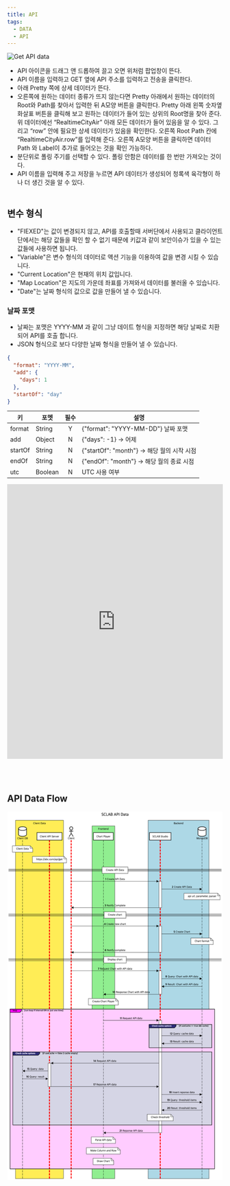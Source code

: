 ```yaml
---
title: API
tags:
  - DATA
  - API
---
```



![Get API data](./21.png)
- API 아이콘을 드래그 앤 드롭하여 끌고 오면 위처럼 팝업창이 뜬다.
- API 이름을 입력하고 GET 옆에 API 주소를 입력하고 전송을 클릭한다.
- 아래 Pretty 쪽에 상세 데이터가 뜬다.
- 오른쪽에 원하는 데이터 종류가 뜨지 않는다면 Pretty 아래에서 원하는 데이터의 Root와 Path를 찾아서 입력한 뒤 A모양 버튼을 클릭한다. Pretty 아래 왼쪽 숫자옆 화살표 버튼을 클릭해 보고 원하는 데이터가 들어 있는 상위의 Root명을 찾아 준다. 위 데이터에선 “RealtimeCityAir” 아래 모든 데이터가 들어 있음을 알 수 있다. 그리고 “row” 안에 필요한 상세 데이터가 있음을 확인한다. 오른쪽 Root Path 칸에 “RealtimeCityAir.row”를 입력해 준다. 오른쪽 A모양 버튼을 클릭하면 데이터 Path 와 Label이 추가로 들어오는 것을 확인 가능하다.
- 분단위로 폴링 주기를 선택할 수 있다. 폴링 안함은 데이터를 한 번만 가져오는 것이다.
- API 이름을 입력해 주고 저장을 누르면 API 데이터가 생성되어 청록색 육각형이 하나 더 생긴 것을 알 수 있다.
<br/><br/>

## 변수 형식
- "FIEXED"는 값이 변경되지 않고, API를 호출할때 서버단에서 사용되고 클라이언트 단에서는 해당 값들을 확인 할 수 없기 때문에 키값과 같이 보안이슈가 있을 수 있는 값들에 사용하면 됩니다.
- "Variable"은 변수 형식의 데이터로 액션 기능을 이용하여 값을 변경 시킬 수 있습니다.
- "Current Location"은 현재의 위치 값입니다.
- "Map Location"은 지도의 가운데 좌표를 가져와서 데이터를 불러올 수 있습니다.
- "Date"는 날짜 형식의 값으로 값을 만들어 낼 수 있습니다.

### 날짜 포맷
- 날짜는 포맷은 YYYY-MM 과 같이 그냥 데이트 형식을 지정하면 해당 날짜로 치환되어 API를 호출 합니다.
- JSON 형식으로 보다 다양한 날짜 형식을 만들어 낼 수 있습니다.

~~~json
{
  "format": "YYYY-MM",
  "add": {
    "days": 1
  },
  "startOf": "day"
}
~~~

| 키 | 포멧        | 필수  | 설명                                  |
|--- |-----------|:---:|-------------------------------------|
| format | String    |  Y  | {"format": "YYYY-MM-DD"} 날짜 포맷         |
| add | Object    |  N  | {"days": -1} -> 어제                  |
| startOf | String    |  N  | {"startOf": "month"} -> 해당 월의 시작 시점 |
| endOf | String    |  N  | {"endOf": "month"} -> 해당 월의 종료 시점 |
| utc | Boolean |  N  | UTC 사용 여부 |

<iframe width="100%" height="640" src="https://www.youtube.com/embed/ZTcO_Gdhtmk" title="YouTube video player" frameborder="0" allow="accelerometer; autoplay; clipboard-write; encrypted-media; gyroscope; picture-in-picture; web-share" allowfullscreen></iframe>

<br/><br/>

## API Data Flow
![API Data flow](./API.png)